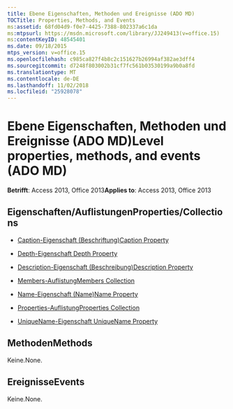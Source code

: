 ```yaml
---
title: Ebene Eigenschaften, Methoden und Ereignisse (ADO MD)
TOCTitle: Properties, Methods, and Events
ms:assetid: 68fd04d9-f0e7-4425-7388-802337a6c1da
ms:mtpsurl: https://msdn.microsoft.com/library/JJ249413(v=office.15)
ms:contentKeyID: 48545401
ms.date: 09/18/2015
mtps_version: v=office.15
ms.openlocfilehash: c985ca827f4b8c2c151627b26994af382ae3dff4
ms.sourcegitcommit: d7248f803002b31cf7fc561b03530199a9b0a8fd
ms.translationtype: MT
ms.contentlocale: de-DE
ms.lasthandoff: 11/02/2018
ms.locfileid: "25928078"
---
```

# <a name="level-properties-methods-and-events-ado-md"></a><span data-ttu-id="a2121-102">Ebene Eigenschaften, Methoden und Ereignisse (ADO MD)</span><span class="sxs-lookup"><span data-stu-id="a2121-102">Level properties, methods, and events (ADO MD)</span></span>


<span data-ttu-id="a2121-103">**Betrifft**: Access 2013, Office 2013</span><span class="sxs-lookup"><span data-stu-id="a2121-103">**Applies to**: Access 2013, Office 2013</span></span>

## <a name="propertiescollections"></a><span data-ttu-id="a2121-104">Eigenschaften/Auflistungen</span><span class="sxs-lookup"><span data-stu-id="a2121-104">Properties/Collections</span></span>

- [<span data-ttu-id="a2121-105">Caption-Eigenschaft (Beschriftung)</span><span class="sxs-lookup"><span data-stu-id="a2121-105">Caption Property</span></span>](caption-property-ado-md.md)

- [<span data-ttu-id="a2121-106">Depth-Eigenschaft </span><span class="sxs-lookup"><span data-stu-id="a2121-106">Depth Property</span></span>](depth-property-ado-md.md)

- [<span data-ttu-id="a2121-107">Description-Eigenschaft (Beschreibung)</span><span class="sxs-lookup"><span data-stu-id="a2121-107">Description Property</span></span>](description-property-ado-md.md)

- [<span data-ttu-id="a2121-108">Members-Auflistung</span><span class="sxs-lookup"><span data-stu-id="a2121-108">Members Collection</span></span>](members-collection-ado-md.md)

- [<span data-ttu-id="a2121-109">Name-Eigenschaft (Name)</span><span class="sxs-lookup"><span data-stu-id="a2121-109">Name Property</span></span>](name-property-ado-md.md)

- [<span data-ttu-id="a2121-110">Properties-Auflistung</span><span class="sxs-lookup"><span data-stu-id="a2121-110">Properties Collection</span></span>](properties-collection-ado.md)

- [<span data-ttu-id="a2121-111">UniqueName-Eigenschaft </span><span class="sxs-lookup"><span data-stu-id="a2121-111">UniqueName Property</span></span>](uniquename-property-ado-md.md)

## <a name="methods"></a><span data-ttu-id="a2121-112">Methoden</span><span class="sxs-lookup"><span data-stu-id="a2121-112">Methods</span></span>

<span data-ttu-id="a2121-113">Keine.</span><span class="sxs-lookup"><span data-stu-id="a2121-113">None.</span></span>

## <a name="events"></a><span data-ttu-id="a2121-114">Ereignisse</span><span class="sxs-lookup"><span data-stu-id="a2121-114">Events</span></span>

<span data-ttu-id="a2121-115">Keine.</span><span class="sxs-lookup"><span data-stu-id="a2121-115">None.</span></span>

